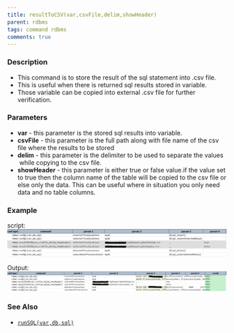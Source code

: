 ```yaml
---
title: resultToCSV(var,csvFile,delim,showHeader)
parent: rdbms
tags: command rdbms
comments: true
---
```



### Description
- This command is to store the result of the sql statement into .csv file.
- This is useful when there is returned sql results stored in variable.
- Those variable can be copied into external .csv file for further verification.


### Parameters
- **var** \- this parameter is the stored sql results into variable.
- **csvFile** \- this parameter is the full path along with file name of the csv file where the results to be stored
- **delim** \- this parameter is the delimiter to be used to separate the values  while copying to the csv file.
- **showHeader** \- this parameter is either true or false value.if the value set to true then the column name of 
  the table will be copied to the csv file or else only the data.  This can be useful where in situation you only 
  need data and no table columns.


### Example
script:<br/>
![](image/resultToCSV_01.png)

Output:<br/>
![](image/resultToCSV_02.png)


### See Also
- [`runSQL(var,db,sql)`](runSQL(var,db,sql))
